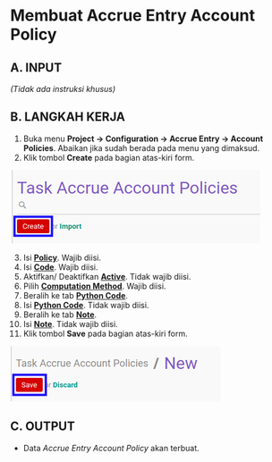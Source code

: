 # Membuat Accrue Entry Account Policy

## A. INPUT

*(Tidak ada instruksi khusus)*

## B. LANGKAH KERJA

1. Buka menu **Project -> Configuration -> Accrue Entry -> Account Policies**. Abaikan jika sudah berada pada menu yang dimaksud.
2. Klik tombol **Create** pada bagian atas-kiri form.

![](../../img/accrue-entry-account-policy/tombol-create.png)

3. Isi **[Policy](./penjelasan.md#field-policy)**. Wajib diisi.
4. Isi **[Code](./penjelasan.md#field-code)**. Wajib diisi.
5. Aktifkan/ Deaktifkan **[Active](./penjelasan.md#field-active)**. Tidak wajib diisi.
6. Pilih **[Computation Method](./penjelasan.md#field-computation-method)**. Wajib diisi.
7. Beralih ke tab **[Python Code](./penjelasan.md#tab-python-code)**.
8. Isi **[Python Code](./penjelasan.md#field-python-code)**. Tidak wajib diisi.
9. Beralih ke tab **[Note](./penjelasan.md#tab-note)**.
10. Isi **[Note](./penjelasan.md#field-note)**. Tidak wajib diisi.
11. Klik tombol **Save** pada bagian atas-kiri form.

![](../../img/accrue-entry-account-policy/tombol-simpan.png)

## C. OUTPUT

* Data *Accrue Entry Account Policy* akan terbuat.
